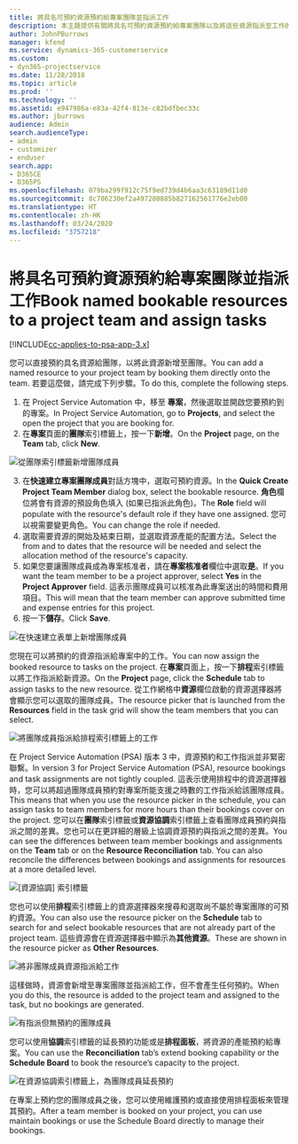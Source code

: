 ```yaml
---
title: 將具名可預約資源預約給專案團隊並指派工作
description: 本主題提供有關將具名可預約資源預約給專案團隊以及將這些資源指派至工作的資訊。
author: JohnPBurrows
manager: kfend
ms.service: dynamics-365-customerservice
ms.custom:
- dyn365-projectservice
ms.date: 11/28/2018
ms.topic: article
ms.prod: ''
ms.technology: ''
ms.assetid: e947986a-e83a-42f4-813e-c82bdfbec33c
ms.author: jburrows
audience: Admin
search.audienceType:
- admin
- customizer
- enduser
search.app:
- D365CE
- D365PS
ms.openlocfilehash: 079ba299f912c75f9ed739d4b6aa3c63189d11d0
ms.sourcegitcommit: 8c786230ef2a497280885b827162561776e2eb00
ms.translationtype: HT
ms.contentlocale: zh-HK
ms.lasthandoff: 03/24/2020
ms.locfileid: "3757218"
---
```

# <a name="book-named-bookable-resources-to-a-project-team-and-assign-tasks"></a><span data-ttu-id="8e7a4-103">將具名可預約資源預約給專案團隊並指派工作</span><span class="sxs-lookup"><span data-stu-id="8e7a4-103">Book named bookable resources to a project team and assign tasks</span></span> 

[!INCLUDE[cc-applies-to-psa-app-3.x](../includes/cc-applies-to-psa-app-3x.md)]

<span data-ttu-id="8e7a4-104">您可以直接預約具名資源給團隊，以將此資源新增至團隊。</span><span class="sxs-lookup"><span data-stu-id="8e7a4-104">You can  add a named resource to your project team by booking them directly onto the team.</span></span> <span data-ttu-id="8e7a4-105">若要這麼做，請完成下列步驟。</span><span class="sxs-lookup"><span data-stu-id="8e7a4-105">To do this, complete the following steps.</span></span>

1. <span data-ttu-id="8e7a4-106">在 Project Service Automation 中，移至 **專案**，然後選取並開啟您要預約到的專案。</span><span class="sxs-lookup"><span data-stu-id="8e7a4-106">In  Project Service Automation, go to **Projects**, and select the open the project that you are booking for.</span></span>
2. <span data-ttu-id="8e7a4-107">在**專案**頁面的**團隊**索引標籤上，按一下**新增**。</span><span class="sxs-lookup"><span data-stu-id="8e7a4-107">On the **Project** page, on the **Team** tab, click **New**.</span></span> 

![從團隊索引標籤新增團隊成員](media/RM-how-to-1.png)

3. <span data-ttu-id="8e7a4-109">在**快速建立專案團隊成員**對話方塊中，選取可預約資源。</span><span class="sxs-lookup"><span data-stu-id="8e7a4-109">In the **Quick Create Project Team Member** dialog box, select the bookable resource.</span></span> <span data-ttu-id="8e7a4-110">**角色**欄位將會有資源的預設角色填入 (如果已指派此角色)。</span><span class="sxs-lookup"><span data-stu-id="8e7a4-110">The **Role** field will populate with the resource's default role if they have one assigned.</span></span> <span data-ttu-id="8e7a4-111">您可以視需要變更角色。</span><span class="sxs-lookup"><span data-stu-id="8e7a4-111">You can change the role if needed.</span></span> 
4. <span data-ttu-id="8e7a4-112">選取需要資源的開始及結束日期，並選取資源產能的配置方法。</span><span class="sxs-lookup"><span data-stu-id="8e7a4-112">Select the from and to dates that the resource will be needed and select the allocation method of the resource's capacity.</span></span> 
5. <span data-ttu-id="8e7a4-113">如果您要讓團隊成員成為專案核准者，請在**專案核准者**欄位中選取**是**。</span><span class="sxs-lookup"><span data-stu-id="8e7a4-113">If you want the team member to be a project approver, select **Yes** in the **Project Approver** field.</span></span> <span data-ttu-id="8e7a4-114">這表示團隊成員可以核准為此專案送出的時間和費用項目。</span><span class="sxs-lookup"><span data-stu-id="8e7a4-114">This will mean that the team member can approve submitted time and expense entries for this project.</span></span> 
6. <span data-ttu-id="8e7a4-115">按一下**儲存**。</span><span class="sxs-lookup"><span data-stu-id="8e7a4-115">Click **Save**.</span></span>

![在快速建立表單上新增團隊成員](media/RM-how-to-2.png)


<span data-ttu-id="8e7a4-117">您現在可以將預約的資源指派給專案中的工作。</span><span class="sxs-lookup"><span data-stu-id="8e7a4-117">You can now assign the booked resource to tasks on the project.</span></span> <span data-ttu-id="8e7a4-118">在**專案**頁面上，按一下**排程**索引標籤以將工作指派給新資源。</span><span class="sxs-lookup"><span data-stu-id="8e7a4-118">On the **Project** page, click the **Schedule** tab to assign tasks to the new resource.</span></span> <span data-ttu-id="8e7a4-119">從工作網格中**資源**欄位啟動的資源選擇器將會顯示您可以選取的團隊成員。</span><span class="sxs-lookup"><span data-stu-id="8e7a4-119">The resource picker that is launched from the **Resources** field in the task grid will show the team members that you can select.</span></span>

![將團隊成員指派給排程索引標籤上的工作](media/RM-how-to-3.png)

<span data-ttu-id="8e7a4-121">在 Project Service Automation (PSA) 版本 3 中，資源預約和工作指派並非緊密聯繫。</span><span class="sxs-lookup"><span data-stu-id="8e7a4-121">In version 3 for Project Service Automation (PSA), resource bookings and task assignments are not tightly coupled.</span></span> <span data-ttu-id="8e7a4-122">這表示使用排程中的資源選擇器時，您可以將超過團隊成員預約對專案所能支援之時數的工作指派給該團隊成員。</span><span class="sxs-lookup"><span data-stu-id="8e7a4-122">This means that when you use the resource picker in the schedule, you can assign tasks to team members for more hours than their bookings cover on the project.</span></span>
<span data-ttu-id="8e7a4-123">您可以在**團隊**索引標籤或**資源協調**索引標籤上查看團隊成員預約與指派之間的差異。您也可以在更詳細的層級上協調資源預約與指派之間的差異。</span><span class="sxs-lookup"><span data-stu-id="8e7a4-123">You can see the differences between team member bookings and assignments on the **Team** tab or on the **Resource Reconciliation** tab. You can also reconcile the differences between bookings and assignments for resources at a more detailed level.</span></span>

![[資源協調] 索引標籤](media/RM-how-to-4.png)

<span data-ttu-id="8e7a4-125">您也可以使用**排程**索引標籤上的資源選擇器來搜尋和選取尚不屬於專案團隊的可預約資源。</span><span class="sxs-lookup"><span data-stu-id="8e7a4-125">You can also use the resource picker on the **Schedule** tab to search for and select bookable resources that are not already part of the project team.</span></span> <span data-ttu-id="8e7a4-126">這些資源會在資源選擇器中顯示為**其他資源**。</span><span class="sxs-lookup"><span data-stu-id="8e7a4-126">These are shown in the resource picker as **Other Resources**.</span></span>

![將非團隊成員資源指派給工作](media/RM-how-to-5.png)

<span data-ttu-id="8e7a4-128">這樣做時，資源會新增至專案團隊並指派給工作，但不會產生任何預約。</span><span class="sxs-lookup"><span data-stu-id="8e7a4-128">When you do this, the resource is added to the project team and assigned to the task, but no bookings are generated.</span></span>

![有指派但無預約的團隊成員](media/RM-how-to-6.png)

<span data-ttu-id="8e7a4-130">您可以使用**協調**索引標籤的延長預約功能或是**排程面板**，將資源的產能預約給專案。</span><span class="sxs-lookup"><span data-stu-id="8e7a4-130">You can use the **Reconciliation** tab’s extend booking capability or the **Schedule Board** to book the resource’s capacity to the project.</span></span>

![在資源協調索引標籤上，為團隊成員延長預約](media/RM-how-to-7.png)

<span data-ttu-id="8e7a4-132">在專案上預約您的團隊成員之後，您可以使用維護預約或直接使用排程面板來管理其預約。</span><span class="sxs-lookup"><span data-stu-id="8e7a4-132">After a team member is booked on your project, you can use maintain bookings or use the Schedule Board directly to manage their bookings.</span></span>
